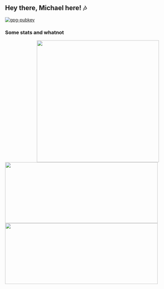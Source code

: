 ## Hey there, Michael here! 🎶
[![gpg-pubkey](https://img.shields.io/badge/gpg-pubkey-399EE6)](https://raw.githubusercontent.com/michael-suggs/michael-suggs/main/michael-suggs.gpg)
<!-- ![visits](https://badges.pufler.dev/visits/michael-suggs/michael-suggs?color=399EE6) -->
<!-- ![modified](https://img.shields.io/github/last-commit/michael-suggs/michael-suggs?color=399EE6) -->

### Some stats and whatnot

<a href="https://github.com/anuraghazra/github-readme-stats">
  <img align="right" src="https://github-readme-stats.vercel.app/api/top-langs/?username=michael-suggs&theme=ayu-mirage&exclude_repo=uncwdsc-sas-code" height="400" />
</a>
<a href="https://github.com/DenverCoder1/github-readme-streak-stats">
  <img align="center" src="https://github-readme-stats.vercel.app/api?username=michael-suggs&count_private=true&show_icons=true&theme=ayu-mirage" width="500" height="200" />
</a>
<a href="https://github.com/anuraghazra/github-readme-stats">
  <img align="center" src="http://github-readme-streak-stats.herokuapp.com?user=michael-suggs&theme=ayu-mirage" width="500" height="200" />
</a>

<!--
**michael-suggs/michael-suggs** is a ✨ _special_ ✨ repository because its `README.md` (this file) appears on your GitHub profile.

Here are some ideas to get you started:

- 🔭 I’m currently working on ...
- 🌱 I’m currently learning ...
- 👯 I’m looking to collaborate on ...
- 🤔 I’m looking for help with ...
- 💬 Ask me about ...
- 📫 How to reach me: ...
- 😄 Pronouns: ...
- ⚡ Fun fact: ...
-->

